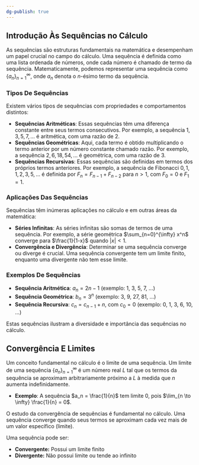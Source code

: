 ```yaml
---
dg-publish: true
---
```


## Introdução Às Sequências no Cálculo

As sequências são estruturas fundamentais na matemática e desempenham um papel crucial no campo do cálculo. Uma sequência é definida como uma lista ordenada de números, onde cada número é chamado de termo da sequência. Matematicamente, podemos representar uma sequência como $\{a_n\}_{n=1}^{\infty}$, onde $a_n$ denota o $n$-ésimo termo da sequência.

### Tipos De Sequências

Existem vários tipos de sequências com propriedades e comportamentos distintos:

- **Sequências Aritméticas**: Essas sequências têm uma diferença constante entre seus termos consecutivos. Por exemplo, a sequência $1, 3, 5, 7, \ldots$ é aritmética, com uma razão de 2.
- **Sequências Geométricas**: Aqui, cada termo é obtido multiplicando o termo anterior por um número constante chamado razão. Por exemplo, a sequência $2, 6, 18, 54, \ldots$ é geométrica, com uma razão de 3.
- **Sequências Recursivas**: Essas sequências são definidas em termos dos próprios termos anteriores. Por exemplo, a sequência de Fibonacci $0, 1, 1, 2, 3, 5, \ldots$ é definida por $F_n = F_{n-1} + F_{n-2}$ para $n > 1$, com $F_0 = 0$ e $F_1 = 1$.

### Aplicações Das Sequências

Sequências têm inúmeras aplicações no cálculo e em outras áreas da matemática:

- **Séries Infinitas**: As séries infinitas são somas de termos de uma sequência. Por exemplo, a série geométrica $\sum_{n=0}^{\infty} x^n$ converge para $\frac{1}{1-x}$ quando $|x| < 1$.
- **Convergência e Divergência**: Determinar se uma sequência converge ou diverge é crucial. Uma sequência convergente tem um limite finito, enquanto uma divergente não tem esse limite.

### Exemplos De Sequências

- **Sequência Aritmética**: $a_n = 2n - 1$ (exemplo: 1, 3, 5, 7, …)
- **Sequência Geométrica**: $b_n = 3^n$ (exemplo: 3, 9, 27, 81, …)
- **Sequência Recursiva**: $c_n = c_{n-1} + n$, com $c_0 = 0$ (exemplo: 0, 1, 3, 6, 10, …)

Estas sequências ilustram a diversidade e importância das sequências no cálculo.

## Convergência E Limites

Um conceito fundamental no cálculo é o limite de uma sequência. Um limite de uma sequência $\{a_n\}_{n=1}^{\infty}$ é um número real $L$ tal que os termos da sequência se aproximam arbitrariamente próximo a $L$ à medida que $n$ aumenta indefinidamente.

- **Exemplo**: A sequência $a_n = \frac{1}{n}$ tem limite 0, pois $\lim_{n \to \infty} \frac{1}{n} = 0$.

O estudo da convergência de sequências é fundamental no cálculo. Uma sequência converge quando seus termos se aproximam cada vez mais de um valor específico (limite).

Uma sequência pode ser:

- **Convergente:** Possui um limite finito
- **Divergente:** Não possui limite ou tende ao infinito

